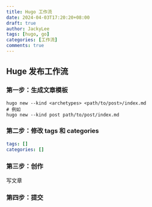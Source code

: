 ```yaml
---
title: Hugo 工作流
date: 2024-04-03T17:20:20+08:00
draft: true
author: JackyLee
tags: [hugo, go]
categories: [工作流]
comments: true
---
```


## Huge 发布工作流

### 第一步：生成文章模板

```shell
hugo new --kind <archetypes> <path/to/post>/index.md
# 例如
hugo new --kind post path/to/post/index.md
```

### 第二步：修改 tags 和 categories

```yaml
tags: []
categories: []
```

### 第三步：创作

写文章

### 第四步：提交
